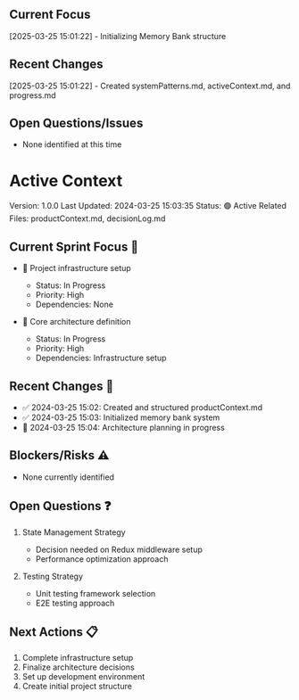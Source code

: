 ## Current Focus

[2025-03-25 15:01:22] - Initializing Memory Bank structure

## Recent Changes

[2025-03-25 15:01:22] - Created systemPatterns.md, activeContext.md, and progress.md

## Open Questions/Issues

- None identified at this time

# Active Context

Version: 1.0.0
Last Updated: 2024-03-25 15:03:35
Status: 🟢 Active
Related Files: productContext.md, decisionLog.md

## Current Sprint Focus 🎯

- 🔄 Project infrastructure setup

  - Status: In Progress
  - Priority: High
  - Dependencies: None

- 🔄 Core architecture definition
  - Status: In Progress
  - Priority: High
  - Dependencies: Infrastructure setup

## Recent Changes 📝

- ✅ 2024-03-25 15:02: Created and structured productContext.md
- ✅ 2024-03-25 15:03: Initialized memory bank system
- 🔄 2024-03-25 15:04: Architecture planning in progress

## Blockers/Risks ⚠️

- None currently identified

## Open Questions ❓

1. State Management Strategy

   - Decision needed on Redux middleware setup
   - Performance optimization approach

2. Testing Strategy
   - Unit testing framework selection
   - E2E testing approach

## Next Actions 📋

1. Complete infrastructure setup
2. Finalize architecture decisions
3. Set up development environment
4. Create initial project structure
